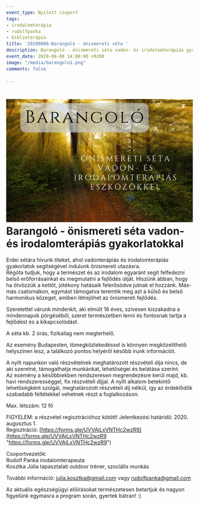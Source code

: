 ```yaml
---
event_type: Nyitott csoport
tags:
- irodalomterápia
- rudolfpanka
- biblioterápia
title: '20200808-Barangoló - önismereti séta '
description: Barangoló - önismereti séta vadon- és irodalomterápiás gyakorlatokkal
event_date: 2020-08-08 14:00:00 +0200
image: "/media/barangolo1.png"
comments: false

---
```

# ![](/media/barangolo1.png)Barangoló - önismereti séta vadon- és irodalomterápiás gyakorlatokkal

Erdei sétára hívunk titeket, ahol vadonterápiás és irodalomterápiás gyakorlatok segítségével indulunk önismereti utazásra.   
Régóta tudjuk, hogy a természet és az irodalom egyaránt segít felfedezni belső erőforrásainkat és megmutatni a fejlődés útját. Hiszünk abban, hogy ha ötvözzük a kettőt, jótékony hatásaik felerősödve jutnak el hozzánk. Más-más csatornákon, egymást támogatva teremtik meg azt a külső és belső harmonikus közeget, amiben létrejöhet az önismereti fejlődés.  
  
Szeretettel várunk mindenkit, aki elmúlt 16 éves, szívesen kiszakadna a mindennapok pörgéséből, szeret természetben lenni és fontosnak tartja a fejlődést és a kikapcsolódást.  
  
A séta kb. 2 órás, fizikailag nem megterhelő.   
  
Az esemény Budapesten, tömegközlekedéssel is könnyen megközelíthető helyszínen lesz, a találkozó pontos helyéről később írunk információt.  
  
A nyílt napunkon való részvételnek meghatározott részvételi díja nincs, de aki szeretné, támogathatja munkánkat, lehetőségei és belátása szerint.   
Az esemény a későbbiekben rendszeresen megrendezésre kerül majd, kb. havi rendszerességgel, fix részvételi díjjal. A nyílt alkalom betekintő lehetőségként szolgál, meghatározott részvételi díj nélkül, így az érdeklődők szabadabb feltétekkel vehetnek részt a foglalkozáson.  
  
Max. létszám: 12 fő  
  
FIGYELEM: a részvétel regisztrációhoz kötött! Jelentkezési határidő: 2020. augusztus 1.   
Regisztráció: [https://forms.gle/UVVAjLxVNTHc2wzR9](https://forms.gle/UVVAjLxVNTHc2wzR9 "https://forms.gle/UVVAjLxVNTHc2wzR9")  
  
Csoportvezetők:  
Rudolf Panka irodalomterapeuta  
Kosztka Júlia tapasztalati outdoor tréner, szociális munkás   
  
További információ: julia.kosztka@gmail.com vagy rudolfpanka@gmail.com  
  
Az aktuális egészségügyi előírásokat természetesen betartjuk és nagyon figyelünk egymásra a program során, gyertek bátran! :)